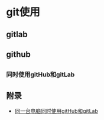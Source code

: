 # git使用


## gitlab

## github

## 
### 同时使用gitHub和gitLab

## 附录
* [同一台电脑同时使用gitHub和gitLab](https://www.jianshu.com/p/c9336965b958)
